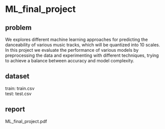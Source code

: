 # ML_final_project
## problem
We explores different machine learning approaches for predicting the danceability of various music tracks, which will be quantized into 10 scales. \
In this project we evaluate the performance of various models by preprocessing the data and experimenting with different techniques, trying to achieve a balance between accuracy and model complexity.
## dataset
train: train.csv \
test: test.csv
## report
ML_final_project.pdf
